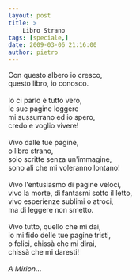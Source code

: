 ```yaml
---
layout: post
title: >
    Libro Strano
tags: [speciale,]
date: 2009-03-06 21:16:00
author: pietro
---
```

Con questo albero io cresco,<br/>questo libro, io conosco.<br/><br/>Io ci parlo è tutto vero,<br/>le sue pagine leggere<br/>mi sussurrano ed io spero,<br/>credo e voglio vivere!<br/><br/>Vivo dalle tue pagine,<br/>o libro strano,<br/>solo scritte senza un'immagine,<br/>sono ali che mi voleranno lontano!<br/><br/>Vivo l'entusiasmo di pagine veloci,<br/>vivo la morte, di fantasmi sotto il letto,<br/>vivo esperienze sublimi o atroci,<br/>ma di leggere non smetto.<br/><br/>Vivo tutto, quello che mi dai,<br/>io mi fido delle tue pagine tristi,<br/>o felici, chissà che mi dirai,<br/>chissà che mi daresti!<br/><br/><span style="font-style: italic">A Mirion...</span>
